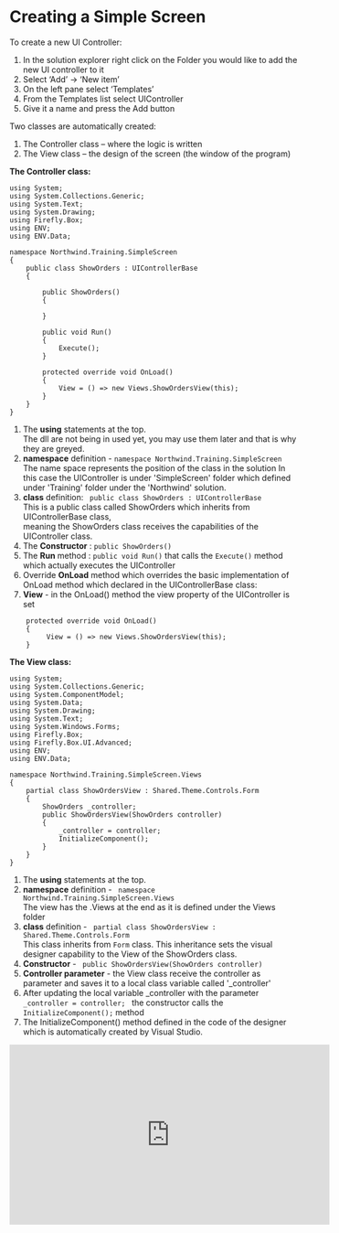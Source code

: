 ﻿# Creating a Simple Screen


To create a new UI Controller:
1. In the solution explorer right click on the Folder you would like to add the new UI controller to it
2. Select ‘Add’ -> ‘New item’
3. On the left pane select ‘Templates’
4. From the Templates list select UIController
5. Give it a name and press the Add button


Two classes are automatically created:
1. The Controller class – where the logic is written
2. The View class – the design of the screen (the window of the program)


**The Controller class:**

````csdiff
using System;
using System.Collections.Generic;
using System.Text;
using System.Drawing;
using Firefly.Box;
using ENV;
using ENV.Data;

namespace Northwind.Training.SimpleScreen
{
    public class ShowOrders : UIControllerBase
    {

        public ShowOrders()
        {

        }

        public void Run()
        {
            Execute();
        }

        protected override void OnLoad()
        {
            View = () => new Views.ShowOrdersView(this);
        }
    }
}

````


1. The **using** statements at the top.  
   The dll are not being in used yet, you may use them later and that is why they are greyed.
2. **namespace** definition - ````namespace Northwind.Training.SimpleScreen````
   The name space represents the position of the class in the solution
   In this case the UIController is under 'SimpleScreen' folder which defined under 'Training' folder under the 'Northwind' solution. 
3. **class** definition: ```` public class ShowOrders : UIControllerBase````   
   This is a public class called ShowOrders which inherits from UIControllerBase class,  
   meaning the ShowOrders class receives the capabilities of the UIController class. 
4. The **Constructor** : ```` public ShowOrders() ````
5. The **Run** method : ```` public void Run() ```` that calls the ````Execute()```` method which actually executes the UIController
6. Override **OnLoad** method which overrides the basic implementation of OnLoad method which declared in the UIControllerBase class: 
7. **View** - in the OnLoad() method the view property of the UIController is set
````csdiff
    protected override void OnLoad()
    {
         View = () => new Views.ShowOrdersView(this);
    }
```` 


**The View class:**

````csdiff
using System;
using System.Collections.Generic;
using System.ComponentModel;
using System.Data;
using System.Drawing;
using System.Text;
using System.Windows.Forms;
using Firefly.Box;
using Firefly.Box.UI.Advanced;
using ENV;
using ENV.Data;

namespace Northwind.Training.SimpleScreen.Views
{
    partial class ShowOrdersView : Shared.Theme.Controls.Form
    {
        ShowOrders _controller;
        public ShowOrdersView(ShowOrders controller)
        {
            _controller = controller;
            InitializeComponent();
        }
    }
}
```` 


1. The **using** statements at the top.
2. **namespace** definition - ```` namespace Northwind.Training.SimpleScreen.Views````   
   The view has the .Views at the end as it is defined under the Views folder
3. **class** definition - ```` partial class ShowOrdersView : Shared.Theme.Controls.Form````   
   This class inherits from ````Form```` class. This inheritance sets the visual designer capability to the View of the ShowOrders class.
4. **Constructor** - ```` public ShowOrdersView(ShowOrders controller)```` 
5. **Controller parameter** - the View class receive the controller as parameter and saves it to a local class variable called '_controller'
6. After updating the local variable _controller with the parameter ```` _controller = controller;  ```` the constructor calls the ```` InitializeComponent();```` method
7. The InitializeComponent() method defined in the code of the designer which is automatically created by Visual Studio.  



<iframe width="560" height="315" src="https://www.youtube.com/embed/DzEjXid8mSc?list=PL1DEQjXG2xnKwhPzEwuvVkEL7a_D9-pkL" frameborder="0" allowfullscreen></iframe>